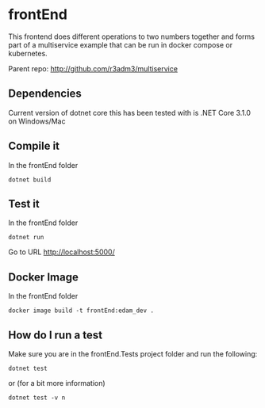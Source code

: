 # frontEnd

This frontend does different operations to two numbers together and forms part of a multiservice example that can be run in docker compose or kubernetes.

Parent repo: <http://github.com/r3adm3/multiservice>

## Dependencies

Current version of dotnet core this has been tested with is .NET Core 3.1.0 on Windows/Mac

## Compile it

In the frontEnd folder

```dotnetcore
dotnet build
```

## Test it

In the frontEnd folder

```dotnetcore
dotnet run
```

Go to URL <http://localhost:5000/>

## Docker Image

In the frontEnd folder

```docker
docker image build -t frontEnd:edam_dev .
```

## How do I run a test

Make sure you are in the frontEnd.Tests project folder and run the following:

```dotnetcore
dotnet test
```

or (for a bit more information)

```dotnetcore
dotnet test -v n
```
